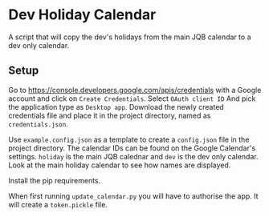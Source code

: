 # Dev Holiday Calendar

A script that will copy the dev's holidays from the main JQB calendar to a dev only calendar.

## Setup

Go to https://console.developers.google.com/apis/credentials with a Google account and click on `Create Credentials`. Select `OAuth client ID` And pick the application type as `Desktop app`. Download the newly created credentials file and place it in the project directory, named as `credentials.json`.

Use `example.config.json` as a template to create a `config.json` file in the project directory. The calendar IDs can be found on the Google Calendar's settings. `holiday` is the main JQB calednar and `dev` is the dev only calendar. Look at the main holiday calendar to see how names are displayed.

Install the pip requirements.

When first running `update_calendar.py` you will have to authorise the app. It will create a `token.pickle` file.
